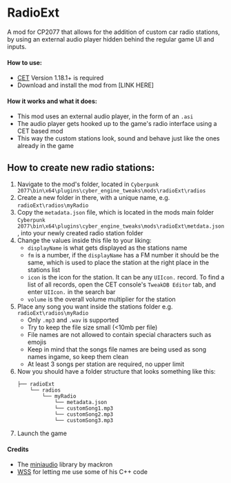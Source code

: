 # RadioExt
A mod for CP2077 that allows for the addition of custom car radio stations, by using an external audio player hidden behind the regular game UI and inputs.

#### How to use:
- [CET](https://github.com/yamashi/CyberEngineTweaks) Version 1.18.1+ is required
- Download and install the mod from [LINK HERE]

#### How it works and what it does:
- This mod uses an external audio player, in the form of an `.asi` 
- The audio player gets hooked up to the game's radio interface using a CET based mod
- This way the custom stations look, sound and behave just like the ones already in the game

## How to create new radio stations:
1. Navigate to the mod's folder, located in `Cyberpunk 2077\bin\x64\plugins\cyber_engine_tweaks\mods\radioExt\radios`
2. Create a new folder in there, with a unique name, e.g. `radioExt\radios\myRadio`
3. Copy the `metadata.json` file, which is located in the mods main folder `Cyberpunk 2077\bin\x64\plugins\cyber_engine_tweaks\mods\radioExt\metdata.json`, into your newly created radio station folder
4. Change the values inside this file to your liking:
	- `displayName` is what gets displayed as the stations name
	- `fm` is a number, if the `displayName` has a FM number it should be the same, which is used to place the station at the right place in the stations list
	- `icon` is the icon for the station. It can be any `UIIcon.` record. To find a list of all records, open the CET console's `TweakDB Editor` tab, and enter `UIIcon.` in the search bar
	- `volume` is the overall volume multiplier for the station
5. Place any song you want inside the stations folder e.g. `radioExt\radios\myRadio`
	-  Only `.mp3` and `.wav` is supported
	- Try to keep the file size small (<10mb per file)
	- File names are not allowed to contain special characters such as emojis
	- Keep in mind that the songs file names are being used as song names ingame, so keep them clean
	- At least 3 songs per station are required, no upper limit
6. Now you should have a folder structure that looks something like this:
	```
	├── radioExt
		└── radios
			└── myRadio
				└── metadata.json
				└──	customSong1.mp3
				└──	customSong2.mp3
				└── customSong3.mp3
	```
7. Launch the game

#### Credits
- The [miniaudio](https://github.com/mackron/miniaudio) library by mackron
- [WSS](https://github.com/WSSDude420) for letting me use some of his C++ code
	